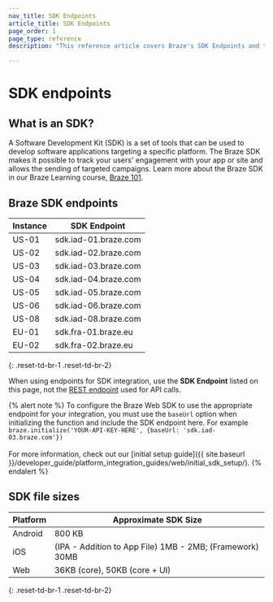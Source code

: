 ```yaml
---
nav_title: SDK Endpoints
article_title: SDK Endpoints
page_order: 1
page_type: reference
description: "This reference article covers Braze's SDK Endpoints and their use."

---
```


# SDK endpoints

## What is an SDK?

A Software Development Kit (SDK) is a set of tools that can be used to develop software applications targeting a specific platform. The Braze SDK makes it possible to track your users' engagement with your app or site and allows the sending of targeted campaigns. Learn more about the Braze SDK in our Braze Learning course, [Braze 101][85].

## Braze SDK endpoints

|Instance | SDK Endpoint
|---|---|
|US-01 | sdk.iad-01.braze.com |
|US-02 | sdk.iad-02.braze.com |
|US-03 | sdk.iad-03.braze.com |
|US-04 | sdk.iad-04.braze.com |
|US-05 | sdk.iad-05.braze.com |
|US-06 | sdk.iad-06.braze.com |
|US-08 | sdk.iad-08.braze.com |
|EU-01 | sdk.fra-01.braze.eu |
|EU-02 | sdk.fra-02.braze.eu |
{: .reset-td-br-1 .reset-td-br-2}

When using endpoints for SDK integration, use the **SDK Endpoint** listed on this page, not the [REST endpoint][2] used for API calls.

{% alert note %}
To configure the Braze Web SDK to use the appropriate endpoint for your integration, you must use the `baseUrl` option when initializing the function and include the SDK endpoint here. For example `braze.initialize('YOUR-API-KEY-HERE', {baseUrl: 'sdk.iad-03.braze.com'})`
<br><br>For more information, check out our [initial setup guide]({{ site.baseurl }}/developer_guide/platform_integration_guides/web/initial_sdk_setup/).
{% endalert %}

## SDK file sizes

| Platform | Approximate SDK Size |
|---|---|
| Android | 800 KB |
| iOS | (IPA - Addition to App File) 1MB - 2MB; (Framework) 30MB |
| Web | 36KB (core), 50KB (core + UI) |
{: .reset-td-br-1 .reset-td-br-2}

[85]: https://learning.braze.com/braze-101
[2]: {{site.baseurl}}/api/basics/#endpoints
